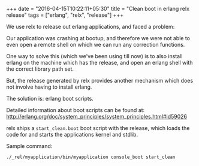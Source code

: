 +++
date = "2016-04-15T10:22:11+05:30"
title = "Clean boot in erlang relx release"
tags = ["erlang", "relx", "release"]
+++

We use relx to release out erlang applications, and faced a problem:

Our application was crashing at bootup, and therefore we were not able to even
open a remote shell on which we can run any correction functions.

One way to solve this (which we've been using till now) is to also install
erlang on the machine which has the release, and open an erlang shell with the
correct library path set.

But, the release generated by relx provides another mechanism which does not
involve having to install erlang.

The solution is: erlang boot scripts.

Detailed information about boot scripts can be found at:
http://erlang.org/doc/system_principles/system_principles.html#id59026

relx ships a `start_clean.boot` boot script with the release, which loads the
code for and starts the applications kernel and stdlib.

Sample command:

`./_rel/myapplication/bin/myapplication console_boot start_clean`
